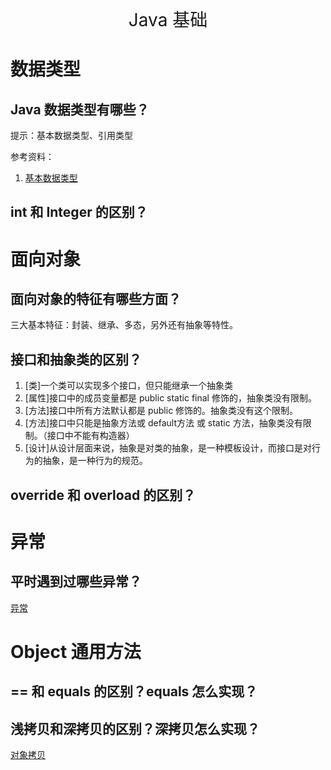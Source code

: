 
<div align="center" style="font-size:2em">Java 基础</div>

# 数据类型

## Java 数据类型有哪些？

提示：基本数据类型、引用类型

参考资料：

1. [基本数据类型](https://cyc2018.github.io/CS-Notes/#/notes/Java%20%E5%9F%BA%E7%A1%80?id=%e5%9f%ba%e6%9c%ac%e7%b1%bb%e5%9e%8b)

## int 和 Integer 的区别？

# 面向对象

## 面向对象的特征有哪些方面？

三大基本特征：封装、继承、多态，另外还有抽象等特性。

## 接口和抽象类的区别？

1. [类]一个类可以实现多个接口，但只能继承一个抽象类
1. [属性]接口中的成员变量都是 public static final 修饰的，抽象类没有限制。
1. [方法]接口中所有方法默认都是 public 修饰的。抽象类没有这个限制。
1. [方法]接口中只能是抽象方法或 default方法 或 static 方法，抽象类没有限制。（接口中不能有构造器）
1. [设计]从设计层面来说，抽象是对类的抽象，是一种模板设计，而接口是对行为的抽象，是一种行为的规范。

## override 和  overload 的区别？

# 异常

## 平时遇到过哪些异常？

[异常](questions/dev/java/articles/异常.md)

# Object 通用方法

## == 和 equals 的区别？equals 怎么实现？



## 浅拷贝和深拷贝的区别？深拷贝怎么实现？

[对象拷贝](questions/dev/java/articles/对象拷贝.md)